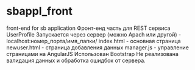 # sbappl_front
front-end for sb application
Фронт-енд часть для REST сервиса UserProfile
Запускается через сервер (можно Apach или другой) - localhost:номер_порта/имя_папки/
index.html - основная страница
newuser.html - страница добавления данных
manager.js - управление страницами на AngularJS
Использован Bootstrap
Не реализована валидация данных и обработка ошидбок от сервера.
